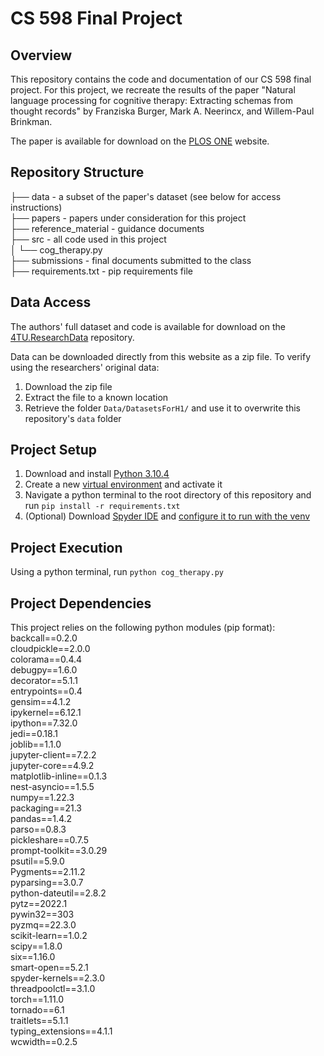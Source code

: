 # CS 598 Final Project
## Overview 
This repository contains the code and documentation of our CS 598 final project. For this project, we recreate the results of the paper "Natural language processing for cognitive therapy: Extracting schemas from thought records" by Franziska Burger, Mark A. Neerincx, and Willem-Paul Brinkman.

The paper is available for download on the [PLOS ONE](https://app.dimensions.ai/details/publication/pub.1141955424]) website. 

## Repository Structure
├── data - a subset of the paper's dataset (see below for access instructions)  
├── papers - papers under consideration for this project  
├── reference_material - guidance documents  
├── src - all code used in this project  
│   └── cog_therapy.py  
├── submissions - final documents submitted to the class  
├── requirements.txt - pip requirements file  

## Data Access 
The authors' full dataset and code is available for download on the [4TU.ResearchData](https://data.4tu.nl/articles/dataset/Dataset_and_Analyses_for_Extracting_Schemas_from_Thought_Records_using_Natural_Language_Processing/16685347) repository.

Data can be downloaded directly from this website as a zip file. To verify using the researchers' original data: 
1. Download the zip file
1. Extract the file to a known location
1. Retrieve the folder ```Data/DatasetsForH1/``` and use it to overwrite this repository's ```data``` folder 

## Project Setup 
1. Download and install [Python 3.10.4](https://www.python.org/downloads/)
1. Create a new [virtual environment](https://docs.python.org/3/library/venv.html) and activate it
1. Navigate a python terminal to the root directory of this repository and run ```pip install -r requirements.txt```
1. (Optional) Download [Spyder IDE](https://docs.spyder-ide.org/current/installation.html) and [configure it to run with the venv](https://medium.com/analytics-vidhya/5-steps-setup-python-virtual-environment-in-spyder-ide-da151bafa337) 

## Project Execution
Using a python terminal, run ```python cog_therapy.py```

## Project Dependencies 
This project relies on the following python modules (pip format):  
backcall==0.2.0  
cloudpickle==2.0.0  
colorama==0.4.4  
debugpy==1.6.0  
decorator==5.1.1  
entrypoints==0.4  
gensim==4.1.2  
ipykernel==6.12.1  
ipython==7.32.0  
jedi==0.18.1  
joblib==1.1.0  
jupyter-client==7.2.2  
jupyter-core==4.9.2  
matplotlib-inline==0.1.3  
nest-asyncio==1.5.5  
numpy==1.22.3  
packaging==21.3  
pandas==1.4.2  
parso==0.8.3  
pickleshare==0.7.5  
prompt-toolkit==3.0.29  
psutil==5.9.0  
Pygments==2.11.2  
pyparsing==3.0.7  
python-dateutil==2.8.2  
pytz==2022.1  
pywin32==303  
pyzmq==22.3.0  
scikit-learn==1.0.2  
scipy==1.8.0  
six==1.16.0  
smart-open==5.2.1  
spyder-kernels==2.3.0  
threadpoolctl==3.1.0  
torch==1.11.0  
tornado==6.1  
traitlets==5.1.1  
typing_extensions==4.1.1  
wcwidth==0.2.5  
